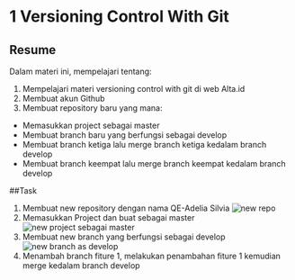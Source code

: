 # 1 Versioning Control With Git

## Resume
Dalam materi ini, mempelajari tentang:
1. Mempelajari materi versioning control with git di web Alta.id
2. Membuat akun Github
3. Membuat repository baru yang mana:
- Memasukkan project sebagai master
- Membuat branch baru yang berfungsi sebagai develop
- Membuat branch ketiga lalu merge branch ketiga kedalam branch develop
- Membuat branch keempat lalu merge branch keempat kedalam branch develop

##Task
1. Membuat new repository dengan nama QE-Adelia Silvia
![new repo](https://user-images.githubusercontent.com/99981322/155107875-5cd07084-437b-43d8-8262-d49bc4d9ae13.png)
2. Memasukkan Project dan buat sebagai master
![new project sebagai master](https://user-images.githubusercontent.com/99981322/155108042-355cf59e-5266-4f83-a9de-fe1f68f5ce29.png)
3. Membuat new branch yang berfungsi sebagai develop
![new branch as develop](https://user-images.githubusercontent.com/99981322/155108430-01f04baf-f139-4e75-9bd1-18e59fbb988a.png)
4. Menambah branch fiture 1, melakukan penambahan fiture 1 kemudian merge kedalam branch develop
